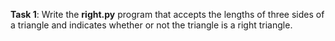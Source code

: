 **Task 1**: Write the **right.py** program that accepts the lengths of three sides of a triangle and indicates whether or not the triangle is a right triangle.
